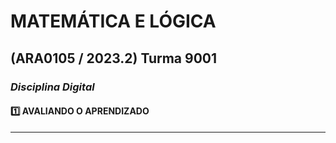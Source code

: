 # MATEMÁTICA E LÓGICA

## (ARA0105 / 2023.2) Turma 9001

### _Disciplina Digital_

#### 1️⃣ AVALIANDO O APRENDIZADO

---

